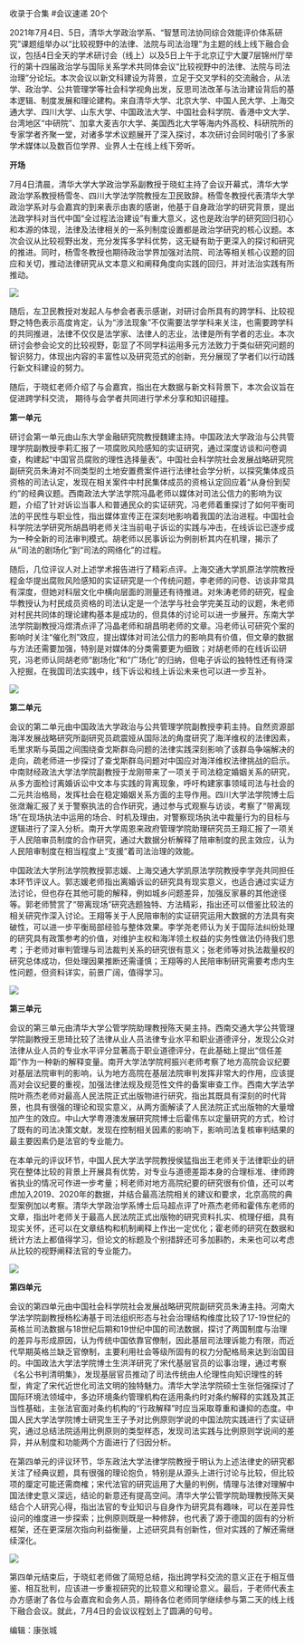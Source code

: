 

收录于合集 #会议速递 20个

2021年7月4日、5日，清华大学政治学系、“智慧司法协同综合效能评价体系研究”课题组举办以“比较视野中的法律、法院与司法治理”为主题的线上线下融合会议，包括4日全天的学术研讨会（线上）以及5日上午于北京辽宁大厦7层锦州厅举行的第十四届政治学与国际关系学术共同体会议“比较视野中的法律、法院与司法治理”分论坛。本次会议以新文科建设为背景，立足于交叉学科的交流融合，从法学、政治学、公共管理学等社会科学视角出发，反思司法改革与法治建设背后的基本逻辑、制度发展和理论建构。来自清华大学、北京大学、中国人民大学、上海交通大学、四川大学、山东大学、中国政法大学、中国社会科学院、香港中文大学、台湾地区“中研院”、加拿大麦吉尔大学、美国西北大学等海内外高校、科研院所的专家学者齐聚一堂，对诸多学术议题展开了深入探讨，本次研讨会同时吸引了多家学术媒体以及数百位学界、业界人士在线上线下旁听。

  

 **开场**

7月4日清晨，清华大学大学政治学系副教授于晓虹主持了会议开幕式，清华大学政治学系教授杨雪冬、四川大学法学院教授左卫民致辞。杨雪冬教授代表清华大学政治学系对与会嘉宾的到来表示由衷的感谢，他基于自身政治学的研究背景，提出法政学科对当代中国“全过程法治建设”有重大意义，这也是政治学的研究回归初心和本源的体现，法律及法律相关的一系列制度设置都是政治学研究的核心议题。本次会议从比较视野出发，充分发挥多学科优势，这无疑有助于更深入的探讨和研究的推进。同时，杨雪冬教授也期待政治学界加强对法院、司法等相关核心议题的回应和关切，推动法律研究从文本意义和阐释角度向实践的回归，并对法治实践有所推动。  

![](/images/84/2.png)

随后，左卫民教授对发起人与参会者表示感谢，对研讨会所具有的跨学科、比较视野之特色表示高度肯定，认为“涉法现象”不仅需要法学学科来关注，也需要跨学科的共同推进，法律不仅仅是法学家、法律人的志业，法律是所有学者的志业。本次研讨会参会论文的比较视野，彰显了不同学科运用多元方法致力于类似研究问题的智识努力，体现出内容的丰富性以及研究范式的创新，充分展现了学者们以行动践行新文科建设的努力。  

  

随后，于晓虹老师介绍了与会嘉宾，指出在大数据与新文科背景下，本次会议旨在促进跨学科交流， 期待与会学者共同进行学术分享和知识碰撞。

  

 **第一单元**

研讨会第一单元由山东大学金融研究院教授魏建主持。中国政法大学政治与公共管理学院副教授李莉汇报了一项腐败风险感知的实证研究，通过深度访谈和问卷调查，构建起“中国官员腐败的理性选择量表”。中国社会科学院社会发展战略研究院副研究员朱涛对不同类型的土地安置费案件进行法律社会学分析，以探究集体成员资格的司法认定，发现在相关案件中村民集体成员的资格认定回应着“从身份到契约”的经典议题。西南政法大学法学院冯晶老师以媒体对司法公信力的影响为议题，介绍了针对诉讼当事人和普通民众的实证研究，冯老师着重探讨了如何平衡司法的平民性与职业性，指出媒体宣传正在深刻地影响着我国的法治进程。中国社会科学院法学研究所胡昌明老师关注当前电子诉讼的实践与冲击，在线诉讼已逐步成为一种全新的司法审判模式。胡老师以民事诉讼为例剖析其内在机理，揭示了从“司法的剧场化”到“司法的网络化”的过程。

  

随后，几位评议人对上述学术报告进行了精彩点评。上海交通大学凯原法学院教授程金华提出腐败风险感知的实证研究是一个传统问题，李老师的问卷、访谈非常具有深度，但她对科层文化中横向层面的测量还有待推进。对朱涛老师的研究，程金华教授认为村民成员资格的司法认定是一个法学与社会学完美互动的议题，朱老师对村民共同体的理论建构基本是成功的，但具体的讨论可以进一步展开。东南大学法学院副教授冯煜清点评了冯晶老师和胡昌明老师的文章。冯老师认可研究个案的影响时关注“催化剂”效应，提出媒体对司法公信力的影响具有价值，但文章的数据与方法还需要加强，特别是对媒体的分类需要更为细致；对胡老师的在线诉讼研究，冯老师认同胡老师“剧场化”和“广场化”的归纳，但电子诉讼的独特性还有待深入挖掘，在我国司法实践中，线下诉讼和线上诉讼未来也可以进一步互补。

![](/images/84/3.png)

 **第二单元**

会议的第二单元由中国政法大学政治与公共管理学院副教授李莉主持。自然资源部海洋发展战略研究所副研究员疏震娅从国际法的角度研究了海洋维权的法律因素，毛里求斯与英国之间围绕查戈斯群岛问题的法律实践深刻影响了该群岛争端解决的走向，疏老师进一步探讨了查戈斯群岛问题对中国应对海洋维权法律挑战的启示。中南财经政法大学法学院副教授于龙刚带来了一项关于司法稳定婚姻关系的研究，从多方面检讨离婚诉讼中文本与实践的背离现象，呼吁构建家事领域司法与社会的二元共治格局，发挥社会在稳定婚姻关系方面的主导作用。四川大学法学院博士后张潋瀚汇报了关于警察执法的合作研究，通过参与式观察与访谈，考察了“带离现场”在现场执法中运用的场合、时机及理由，对警察现场执法中裁量行为的目标与逻辑进行了深入分析。南开大学周恩来政府管理学院助理研究员王翔汇报了一项关于人民陪审员制度的合作研究，通过大数据分析解释了陪审制度的民主效应，认为人民陪审制度在相当程度上“支援”着司法治理的效能。

  

中国政法大学刑法学院教授郭志媛、上海交通大学凯原法学院教授李学尧共同担任本环节评议人。郭志媛老师指出离婚诉讼的研究具有现实意义，也适合通过实证方法讨论，但也存在其他可能的解释，例如城乡问题差异，加强反家暴的其他途径等。郭老师赞赏了“带离现场”研究选题独特、方法精彩，指出还可以借鉴比较法的相关研究作深入讨论。王翔等关于人民陪审制的实证研究运用大数据的方法具有突破性，可以进一步平衡局部经验与整体效果。李学尧老师认为关于国际法纠纷处理的研究具有政策参考的价值，对维护主权和海洋领土权益的实务性做法仍待我们思考；于老师对审判管理与司法裁判关系的研究很有意义；张老师等对执法裁量权的研究总体成功，但处理因果推断还需谨慎；王翔等的人民陪审制研究需要考虑内生性问题，但资料详实，前景广阔，值得学习。

![](/images/84/4.png)

 **第三单元**

会议的第三单元由清华大学公管学院助理教授陈天昊主持。西南交通大学公共管理学院副教授王思琦比较了法律从业人员法律专业水平和职业道德评分，发现公众对法律从业人员的专业水平评分显著高于职业道德评分，在此基础上提出“信任差距”作为一种新的解释变量。南开大学法学院柯振兴老师考察了地方高院会议纪要对基层法院审判的影响，认为地方高院在基层法院审判发挥非常大的作用，应该提高对会议纪要的重视，加强法律法规及规范性文件的备案审查工作。西南大学法学院叶燕杰老师对最高人民法院正式出版物进行研究，指出其既具有深刻的时代背景，也具有很强的理论和现实意义，从两方面解读了人民法院正式出版物的大量增加产生的效应。中山大学粤港澳发展研究院博士后霍伟东以定量研究的方式，检讨了既有的司法决策文献，发现在控制相关因素的影响下，影响司法复核审判结果的最主要因素仍是法官的专业能力。

  

在本单元的评议环节，中国人民大学法学院教授侯猛指出王老师关于法律职业的研究在整体比较的背景上开展具有优势，对专业与道德差距本身的合理标准、律师跨省执业的情况可作进一步考量；柯老师对地方高院纪要的研究很有价值，还可以考虑加入2019、2020年的数据，并结合最高法院相关的建议和要求，北京高院的典型案例加以考察。清华大学政治学系博士后马超点评了叶燕杰老师和霍伟东老师的文章，指出叶老师关于最高人民法院正式出版物的研究资料扎实、梳理仔细，具有现实关怀，还可以在文章结构和机制阐释上作出一定优化；霍老师的研究在数据和统计方法上都值得学习，但论文的标题及个别措辞还可多加斟酌，未来也可以考虑从比较的视野阐释法官的专业能力。

![](/images/84/5.png)

 **第四单元**

会议的第四单元由中国社会科学院社会发展战略研究院副研究员朱涛主持。河南大学法学院副教授杨松涛基于司法组织形态与社会治理结构维度比较了17-19世纪的英格兰司法数据与18世纪后期和19世纪中国的司法数据，探讨了两国制度与治理的差异与形成原因，认为传统中国依靠官僚制，因此基层司法理诉能力有限，而近代早期英格兰缺乏官僚制，主要利用社会等级所固有的权力分配格局来达到治国目的。中国政法大学法学院博士生洪洋研究了宋代基层官员的讼事治理，通过考察《名公书判清明集》，发现基层官员推动了司法传统由人伦理性向知识理性的转型，肯定了宋代近世化司法文明的独特魅力。清华大学法学院硕士生张恺强探讨了国际环境法领域中，多边环境条约管理机构在适用条约时对条约解释的实践及其正当性基础，主张法官面对条约机构的“行政解释”时应当采取尊重和谦抑的态度。中国人民大学法学院博士研究生王子予对比例原则学说的中国法院实践进行了实证研究，通过总结法院适用比例原则的类型样态，发现司法实践与比例原则学说间的差异，并从制度和功能两个方面进行了归因分析。

  

在第四单元的评议环节，华东政法大学法律学院教授于明认为上述法律史的研究都关注了经典议题，具有很强的理论抱负，特别是从源头上进行讨论与比较，但比较项的厘定可能还需商榷；宋代法官的研究运用了大量的判例，情理与法律对理解中国法律史意义深远，结论的新意还有提高空间。清华大学公管学院助理教授陈天昊结合个人研究心得，指出法官的专业知识与自身作为研究具有趣味，可以在差异性设问的维度进一步探索；比例原则既是一种修辞，也代表了源于德国的固有的分析框架，还在更深层次指向利益衡量，上述研究具有创新性，但对实践的了解还需继续深化。

![](/images/84/6.png)

第四单元结束后，于晓虹老师做了简短总结，指出跨学科交流的意义正在于相互借鉴、相互批判，应该进一步重视研究的比较意义和理论意义。最后，于老师代表主办方感谢了各位与会嘉宾和会务人员，期待各位老师同学继续参与第二天的线上线下融合会议。就此，7月4日的会议议程划上了圆满的句号。

编辑：康张城  

